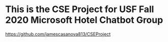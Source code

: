 # This is the CSE Project for USF Fall 2020 Microsoft Hotel Chatbot Group

https://github.com/jamescasanova813/CSEProject
